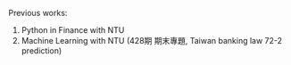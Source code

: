 Previous works:

1. Python in Finance with NTU
2. Machine Learning with NTU (428期 期末專題, Taiwan banking law 72-2 prediction)

